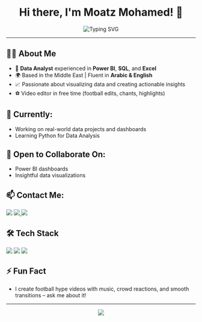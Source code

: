 <h1 align="center">Hi there, I'm Moatz Mohamed! 👋</h1>

<p align="center">
  <img src="https://readme-typing-svg.demolab.com?font=Fira+Code&size=22&pause=1000&center=true&vCenter=true&width=700&lines=Data+Analyst+%7C+Power+BI+%7C+SQL+%7C+Excel;Turning+Data+Into+Insights" alt="Typing SVG" />
</p>

---

## 👨‍💻 About Me
- 💼 **Data Analyst** experienced in **Power BI**, **SQL**, and **Excel**
- 🌍 Based in the Middle East | Fluent in **Arabic & English**
- 📈 Passionate about visualizing data and creating actionable insights
- ⚽ Video editor in free time (football edits, chants, highlights)

## 🚀 Currently:
- Working on real-world data projects and dashboards
- Learning Python for Data Analysis 

## 🤝 Open to Collaborate On:
- Power BI dashboards
- Insightful data visualizations

## 📫 Contact Me:
<p align="left">
  <a href="mailto:moatzm1997@gmail.com"><img src="https://img.shields.io/badge/Email-D14836?style=flat&logo=gmail&logoColor=white" /></a>
  <a href="https://www.linkedin.com/in/moatz-mohamed-a83520209/" target="_blank">
  <img src="https://img.shields.io/badge/LinkedIn-0A66C2?style=flat&logo=linkedin&logoColor=white"/>
</a>
  <a href="https://github.com/moatzm1997" target="_blank"><img src="https://img.shields.io/badge/GitHub-333?style=flat&logo=github&logoColor=white"/></a>
</p>

## 🛠️ Tech Stack
<p>
  <img src="https://img.shields.io/badge/SQL-4479A1?style=flat&logo=postgresql&logoColor=white" />
  <img src="https://img.shields.io/badge/Power%20BI-F2C811?style=flat&logo=powerbi&logoColor=black" />
  <img src="https://img.shields.io/badge/Excel-217346?style=flat&logo=microsoft-excel&logoColor=white" />
  <img 
</p>

## ⚡ Fun Fact
- I create football hype videos with music, crowd reactions, and smooth transitions – ask me about it!

---

<p align="center">
  <img src="https://github-readme-stats.vercel.app/api?username=moatzm1997&show_icons=true&theme=radical" />
</p>
